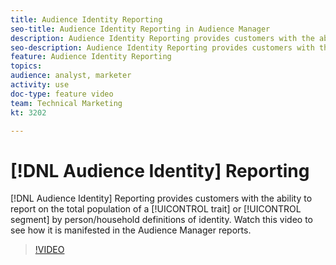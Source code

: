 ```yaml
---
title: Audience Identity Reporting
seo-title: Audience Identity Reporting in Audience Manager
description: Audience Identity Reporting provides customers with the ability to report on the total population of a trait or segment by person/household definitions of identity. Watch this video to see how it is manifested in the Audience Manager reports.
seo-description: Audience Identity Reporting provides customers with the ability to report on the total population of a trait or segment by person/household definitions of identity. Watch this video to see how it is manifested in the Audience Manager reports.
feature: Audience Identity Reporting
topics:
audience: analyst, marketer
activity: use
doc-type: feature video
team: Technical Marketing
kt: 3202

---
```


# [!DNL Audience Identity] Reporting

[!DNL Audience Identity] Reporting provides customers with the ability to report on the total population of a [!UICONTROL trait] or [!UICONTROL segment] by person/household definitions of identity. Watch this video to see how it is manifested in the Audience Manager reports.

>[!VIDEO](https://video.tv.adobe.com/v/27977/?quality=12)
